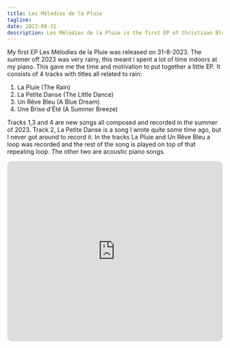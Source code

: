 ```yaml
---
title: Les Mélodies de la Pluie
tagline: 
date: 2023-08-31
description: Les Mélodies de la Pluie is the first EP of Christiaan Bloo.
---
```


My first EP Les Mélodies de la Pluie was released on 31-8-2023.
The summer off 2023 was very rainy, this meant i spent a lot of time indoors at my piano. This gave me the time and motivation to put together a little EP. It consists of 4 tracks with titles all related to rain:
1. La Pluie (The Rain)
2. La Petite Danse (The Little Dance)
3. Un Rêve Bleu (A Blue Dream)
4. Une Brise d'Été (A Summer Breeze)  

Tracks 1,3 and 4 are new songs all composed and recorded in the summer of 2023. Track 2, La Petite Danse is a song I wrote quite some time ago, but I never got around to record it. In the tracks La Pluie and Un Rêve Bleu a loop was recorded and the rest of the song is played on top of that repeating loop. The other two are acoustic piano songs.


<iframe style="border-radius:12px" src="https://open.spotify.com/embed/album/2KSQoUYNVFsXHsv4Mrt1KQ?utm_source=generator" width="100%" height="420" frameBorder="0" allowfullscreen="" allow="autoplay; clipboard-write; encrypted-media; fullscreen; picture-in-picture"></iframe>